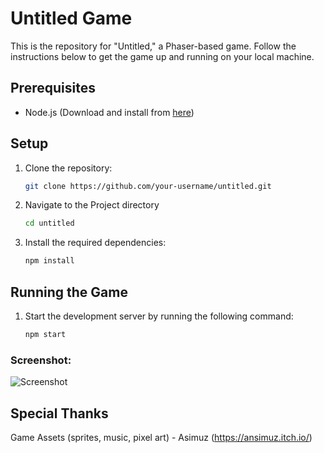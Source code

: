 # Untitled Game

This is the repository for "Untitled," a Phaser-based game. Follow the instructions below to get the game up and running on your local machine.

## Prerequisites

- Node.js (Download and install from [here](https://nodejs.org/))

## Setup

1. Clone the repository:
   ```bash
   git clone https://github.com/your-username/untitled.git
2. Navigate to the Project directory
   ```bash
   cd untitled
3. Install the required dependencies:
   ```bash
   npm install
   
## Running the Game

1. Start the development server by running the following command:
    ```bash
    npm start
    
### Screenshot:
![Screenshot](screenshot.png)

## Special Thanks
Game Assets (sprites, music, pixel art) - Asimuz (https://ansimuz.itch.io/)
